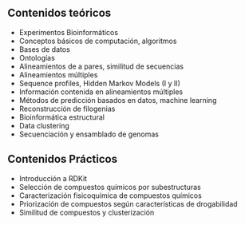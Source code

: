 ## Contenidos teóricos

* Experimentos Bioinformáticos
* Conceptos básicos de computación, algoritmos
* Bases de datos
* Ontologías
* Alineamientos de a pares, similitud de secuencias
* Alineamientos múltiples
* Sequence profiles, Hidden Markov Models (I y II)
* Información contenida en alineamientos múltiples
* Métodos de predicción basados en datos, machine learning
* Reconstrucción de filogenias
* Bioinformática estructural
* Data clustering
* Secuenciación y ensamblado de genomas

## Contenidos Prácticos

* Introducción a RDKit
* Selección de compuestos químicos por subestructuras
* Caracterización fisicoquímica de compuestos químicos
* Priorización de compuestos según características de drogabilidad
* Similitud de compuestos y clusterización

<!--
[:fontawesome-solid-2x-download: Programa completo de la materia](#){ .md-button } 
-->
